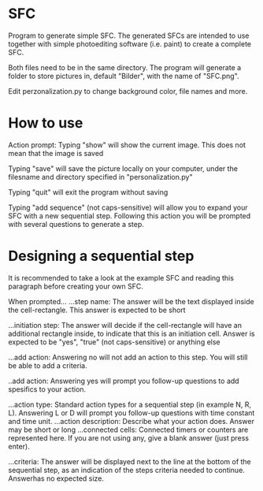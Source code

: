 # SFC
Program to generate simple SFC. The generated SFCs are intended to use together with simple photoediting software (i.e. paint) to create a complete SFC.

Both files need to be in the same directory. The program will generate a folder to store pictures in, default "Bilder", with the name of "SFC.png".

Edit perzonalization.py to change background color, file names and more.

# How to use

Action prompt:
Typing "show" will show the current image. This does not mean that the image is saved

Typing "save" will save the picture locally on your computer, under the filesname and directory specified in "personalization.py"

Typing "quit" will exit the program without saving

Typing "add sequence" (not caps-sensitive) will allow you to expand your SFC with a new sequential step.
Following this action you will be prompted with several questions to generate a step.

# Designing a sequential step

It is recommended to take a look at the example SFC and reading this paragraph before creating your own SFC.

When prompted...
...step name: The answer will be the text displayed inside the cell-rectangle. This answer is expected to be short

...initiation step: The answer will decide if the cell-rectangle will have an additional rectangle inside, to indicate that this is an initiation cell. Answer is expected to be "yes", "true" (not caps-sensitive) or anything else

...add action: Answering no will not add an action to this step. You will still be able to add a criteria.

..add action: Answering yes will prompt you follow-up questions to add spesifics to your action.

  ...action type: Standard action types for a sequential step (in example N, R, L). Answering L or D will   prompt you follow-up questions with time constant and time unit.
  ...action description: Describe what your action does. Answer may be short or long
  ...connected cells: Connected timers or counters are represented here. If you are not using any, give a   blank answer (just press enter).

...criteria: The answer will be displayed next to the line at the bottom of the sequential step, as an indication of the steps criteria needed to continue. Answerhas no expected size.
